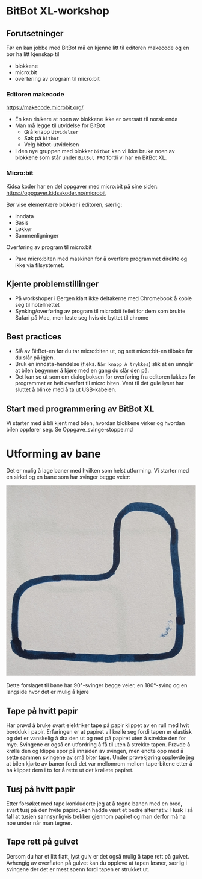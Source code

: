 # BitBot XL-workshop

## Forutsetninger
Før en kan jobbe med BitBot må en kjenne litt til editoren makecode og en bør ha litt kjenskap til 
- blokkene
- micro:bit
- overføring av program til micro:bit

### Editoren makecode

https://makecode.microbit.org/

* En kan risikere at noen av blokkene ikke er oversatt til norsk enda
* Man må legge til utvidelse for BitBot
  - Grå knapp `Utvidelser`
  - Søk på `bitbot`
  - Velg bitbot-utvidelsen
* I den nye gruppen med blokker `bitbot` kan vi ikke bruke noen av blokkene som står under `BitBot PRO` fordi vi har en BitBot XL.

### Micro:bit
Kidsa koder har en del oppgaver med micro:bit på sine sider: https://oppgaver.kidsakoder.no/microbit

Bør vise elementære blokker i editoren, særlig:
* Inndata
* Basis
* Løkker
* Sammenligninger

Overføring av program til micro:bit
* Pare micro:biten med maskinen for å overføre programmet direkte og ikke via filsystemet.


## Kjente problemstillinger
* På workshoper i Bergen klart ikke deltakerne med Chromebook å koble seg til hotellnettet
* Synking/overføring av program til micro:bit feilet for dem som brukte Safari på Mac, men løste seg hvis de byttet til chrome

## Best practices
* Slå av BitBot-en før du tar micro:biten ut, og sett micro:bit-en tilbake før du slår på igjen.
* Bruk en inndata-hendelse (f.eks. `Når knapp A trykkes`) slik at en unngår at bilen begynner å kjøre med en gang du slår den på.
* Det kan se ut som om dialogboksen for overføring fra editoren lukkes før programmet er helt overført til micro:biten. Vent til det gule lyset har sluttet å blinke med å ta ut USB-kabelen.

## Start med programmering av BitBot XL

Vi starter med å bli kjent med bilen, hvordan blokkene virker og hvordan bilen oppfører seg.
Se Oppgave_svinge-stoppe.md

# Utforming av bane
Det er mulig å lage baner med hvilken som helst utforming. Vi starter med en sirkel og en bane som har svinger begge veier:

![width:200px](bane.jpg)

Dette forslaget til bane har 90°-svinger begge veier, en 180°-sving og en langside hvor det er mulig å kjøre

## Tape på hvitt papir
Har prøvd å bruke svart elektriker tape på papir klippet av en rull med hvit bordduk i papir. Erfaringen er at papiret vil krølle seg fordi tapen er elastisk og det er vanskelig å dra den ut og ned på papiret uten å strekke den for mye. Svingene er også en utfordring å få til uten å strekke tapen. Prøvde å krølle den og klippe spor på innsiden av svingen, men endte opp med å sette sammen svingene av små biter tape. Under prøvekjøring opplevde jeg at bilen kjørte av banen fordi det var mellomrom mellom tape-bitene etter å ha klippet dem i to for å rette ut det krøllete papiret.

## Tusj på hvitt papir
Etter forsøket med tape konkluderte jeg at å tegne banen med en bred, svart tusj på den hvite papirduken hadde vært et bedre alternativ. Husk i så fall at tusjen sannsynligvis trekker gjennom papiret og man derfor må ha noe under når man tegner.

## Tape rett på gulvet
Dersom du har et litt flatt, lyst gulv er det også mulig å tape rett på gulvet. Avhengig av overflaten på gulvet kan du oppleve at tapen løsner, særlig i svingene der det er mest spenn fordi tapen er strukket ut.